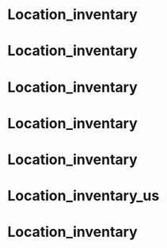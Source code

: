 # Location_inventary
# Location_inventary
# Location_inventary
# Location_inventary
# Location_inventary
# Location_inventary_us
# Location_inventary
